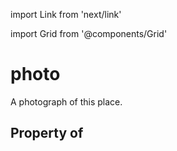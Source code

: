import Link from 'next/link'
  
import Grid from '@components/Grid'

# photo

A photograph of this place.

## Property of



